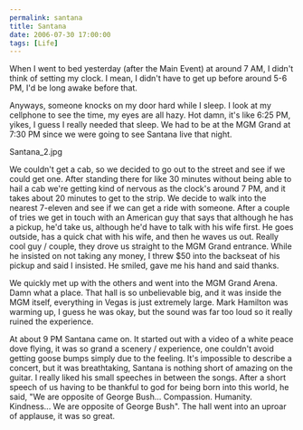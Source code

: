 ```yaml
---
permalink: santana
title: Santana
date: 2006-07-30 17:00:00
tags: [Life]
---
```

When I went to bed yesterday (after the Main Event) at around 7 AM, I didn't think of setting my clock. I mean, I didn't have to get up before around 5-6 PM, I'd be long awake before that.

<!-- more -->

Anyways, someone knocks on my door hard while I sleep. I look at my cellphone to see the time, my eyes are all hazy. Hot damn, it's like 6:25 PM, yikes, I guess I really needed that sleep. We had to be at the MGM Grand at 7:30 PM since we were going to see Santana live that night.

Santana_2.jpg

We couldn't get a cab, so we decided to go out to the street and see if we could get one. After standing there for like 30 minutes without being able to hail a cab we're getting kind of nervous as the clock's around 7 PM, and it takes about 20 minutes to get to the strip. We decide to walk into the nearest 7-eleven and see if we can get a ride with someone. After a couple of tries we get in touch with an American guy that says that although he has a pickup, he'd take us, although he'd have to talk with his wife first. He goes outside, has a quick chat with his wife, and then he waves us out. Really cool guy / couple, they drove us straight to the MGM Grand entrance. While he insisted on not taking any money, I threw $50 into the backseat of his pickup and said I insisted. He smiled, gave me his hand and said thanks.

We quickly met up with the others and went into the MGM Grand Arena. Damn what a place. That hall is so unbelievable big, and it was inside the MGM itself, everything in Vegas is just extremely large. Mark Hamilton was warming up, I guess he was okay, but the sound was far too loud so it really ruined the experience.

At about 9 PM Santana came on. It started out with a video of a white peace dove flying, it was so grand a scenery / experience, one couldn't avoid getting goose bumps simply due to the feeling. It's impossible to describe a concert, but it was breathtaking, Santana is nothing short of amazing on the guitar. I really liked his small speeches in between the songs. After a short speech of us having to be thankful to god for being born into this world, he said, "We are opposite of George Bush... Compassion. Humanity. Kindness... We are opposite of George Bush". The hall went into an uproar of applause, it was so great.
